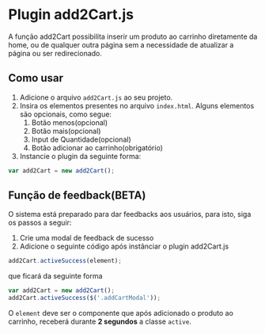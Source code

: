 # Plugin add2Cart.js

A função add2Cart possibilita inserir um produto ao carrinho diretamente da home, ou de qualquer outra página sem a necessidade de atualizar a página ou ser redirecionado.

## Como usar

1. Adicione o arquivo `add2Cart.js` ao seu projeto.
2. Insira os elementos presentes no arquivo `index.html`. Alguns elementos são opcionais, como segue:
    1. Botão menos(opcional)
    2. Botão mais(opcional)
    3. Input de Quantidade(opcional)
    4. Botão adicionar ao carrinho(obrigatório)
3. Instancie o plugin da seguinte forma:
```javascript
var add2Cart = new add2Cart();
```

## Função de feedback(BETA)

O sistema está preparado para dar feedbacks aos usuários, para isto, siga os passos a seguir:

1. Crie uma modal de feedback de sucesso
2. Adicione o seguinte código após instânciar o plugin add2Cart.js

```javascript
add2Cart.activeSuccess(element);
```

que ficará da seguinte forma

```javascript
var add2Cart = new add2Cart();
add2Cart.activeSuccess($('.addCartModal'));
```

O `element` deve ser o componente que após adicionado o produto ao carrinho, receberá durante **2 segundos** a classe `active`.